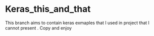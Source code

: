 # Keras_this_and_that

This branch aims to contain keras exmaples that I used in project that I cannot present . Copy and enjoy
